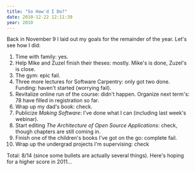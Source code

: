 ```yaml
---
title: "So How'd I Do?"
date: 2010-12-22 12:11:39
year: 2010
---
```

Back in November 9 I laid out my goals for the remainder of the year. Let's see how I did:
<ol>
  <li>Time with family: yes.</li>
  <li>Help Mike and Zuzel finish their theses: mostly. Mike's is done, Zuzel's is close.</li>
  <li>The gym: epic fail.</li>
  <li>Three more lectures for Software Carpentry: only got two done. Funding: haven't started (worrying fail).</li>
  <li>Revitalize online run of the course: didn't happen. Organize next term's: 78 have filled in registration so far.</li>
  <li>Wrap up my dad's book: check.</li>
  <li>Publicize <em>Making Software</em>: I've done what I can (including last week's webinar).</li>
  <li>Start editing <em>The Architecture of Open Source Applications</em>: check, though chapters are still coming in.</li>
  <li>Finish one of the children's books I've got on the go: complete fail.</li>
  <li>Wrap up the undergrad projects I'm supervising: check</li>
</ol>
Total: 8/14 (since some bullets are actually several things). Here's hoping for a higher score in 2011…
